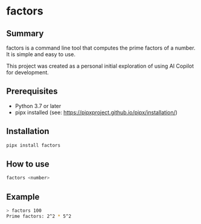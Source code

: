 # factors

## Summary
factors is a command line tool that computes the prime factors of a number. It is simple and easy to use.

This project was created as a personal initial exploration of using AI Copilot for development.

## Prerequisites
- Python 3.7 or later
- pipx installed (see: https://pipxproject.github.io/pipx/installation/)

## Installation

```bash
pipx install factors
```

## How to use
```bash
factors <number>
```
## Example
```bash
> factors 100
Prime factors: 2^2 * 5^2
